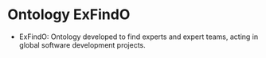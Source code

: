 # Ontology ExFindO

- ExFindO: Ontology developed to find experts and expert teams, acting in global software development projects.
